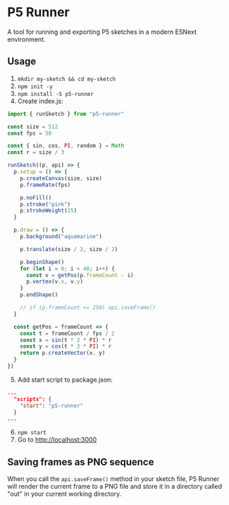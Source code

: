 # P5 Runner

A tool for running and exporting P5 sketches in a modern ESNext environment.

## Usage

1. `mkdir my-sketch && cd my-sketch`
2. `npm init -y`
3. `npm install -S p5-runner`
4. Create index.js:

```javascript
import { runSketch } from "p5-runner"

const size = 512
const fps = 50

const { sin, cos, PI, random } = Math
const r = size / 3

runSketch((p, api) => {
  p.setup = () => {
    p.createCanvas(size, size)
    p.frameRate(fps)

    p.noFill()
    p.stroke("pink")
    p.strokeWeight(15)
  }

  p.draw = () => {
    p.background("aquamarine")

    p.translate(size / 2, size / 2)

    p.beginShape()
    for (let i = 0; i < 48; i++) {
      const v = getPos(p.frameCount - i)
      p.vertex(v.x, v.y)
    }
    p.endShape()

    // if (p.frameCount <= 250) api.saveFrame()
  }

  const getPos = frameCount => {
    const t = frameCount / fps / 2
    const x = sin(t * 2 * PI) * r
    const y = cos(t * 3 * PI) * r
    return p.createVector(x, y)
  }
})
```

5. Add start script to package.json:

```json
...
  "scripts": {
    "start": "p5-runner"
  }
...
```

6. `npm start`
7. Go to [http://localhost:3000](http://localhost:3000)

## Saving frames as PNG sequence

When you call the `api.saveFrame()` method in your sketch file, P5 Runner will render the current frame to a PNG file and store it in a directory called "out" in your current working directory.